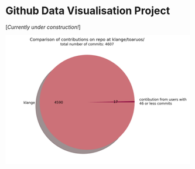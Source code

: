 # Github Data Visualisation Project
[*Currently under construction!*]

![demo image](https://github.com/simmma/CS33012---Software-Engineering/blob/gitVisualisation/Github-Visualisation/static/ContribPie.png)